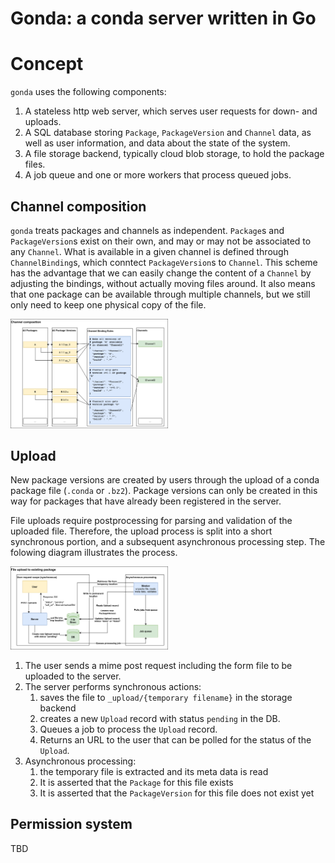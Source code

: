 # Gonda: a conda server written in Go

# Concept

`gonda` uses the following components:
1. A stateless http web server, which serves user requests for down- and uploads.
2. A SQL database storing `Package`, `PackageVersion` and `Channel` data, as well as user information, and data about the state of the system.
3. A file storage backend, typically cloud blob storage, to hold the package files.
4. A job queue and one or more workers that process queued jobs.

## Channel composition

`gonda` treats packages and channels as independent. `Package`s and `PackageVersion`s exist on their own, and may or may not be associated to any `Channel`. What is available in a given channel is defined through `ChannelBinding`s, which conntect `PackageVersion`s to `Channel`. This scheme has the advantage that we can easily change the content of a `Channel` by adjusting the bindings, without actually moving files around. It also means that one package can be available through multiple channels, but we still only need to keep one physical copy of the file.

<img alt="Diagram showing the channel composition process" width="50%" src="./docs/channel-composition.png">

## Upload


New package versions are created by users through the upload of a conda package file (`.conda` or `.bz2`). Package versions can only be created in this way for packages that have already been registered in the server.

File uploads require postprocessing for parsing and validation of the uploaded file. Therefore, the upload process is split into a short synchronous portion, and a subsequent asynchronous processing step. The folowing diagram illustrates the process.

<img alt="Diagram showing the upload process" width="50%" src="./docs/upload.png">

1. The user sends a mime post request including the form file to be uploaded to the server.
2. The server performs synchronous actions:
   1. saves the file to `_upload/{temporary filename}` in the storage backend
   2. creates a new `Upload` record with status `pending` in the DB.
   3. Queues a job to process the `Upload` record.
   4. Returns an URL to the user that can be polled for the status of the `Upload`.
3. Asynchronous processing:
   1. the temporary file is extracted and its meta data is read
   2. It is asserted that the `Package` for this file exists
   3. It is asserted that the `PackageVersion` for this file does not exist yet


## Permission system

TBD